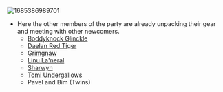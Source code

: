 ![1685386989701](https://file+.vscode-resource.vscode-cdn.net/c%3A/Users/zach.vosburgh/source/repos/NeverwinterNights/Prologue/Academy/image/EnteringNeerwinterFortheFirstTime/1685386989701.png)

- Here the other members of the party are already unpacking their gear and meeting with other newcomers.
  - [Boddyknock Glinckle](https://nwn.fandom.com/wiki/Boddyknock_Glinckle "Boddyknock Glinckle")
  - [Daelan Red Tiger](https://nwn.fandom.com/wiki/Daelan_Red_Tiger "Daelan Red Tiger")
  - [Grimgnaw](https://nwn.fandom.com/wiki/Grimgnaw "Grimgnaw")
  - [Linu La&#39;neral](https://nwn.fandom.com/wiki/Linu_La%27neral "Linu La'neral")
  - [Sharwyn](https://nwn.fandom.com/wiki/Sharwyn "Sharwyn")
  - [Tomi Undergallows](https://nwn.fandom.com/wiki/Tomi_Undergallows "Tomi Undergallows")
  - Pavel and Bim (Twins)
